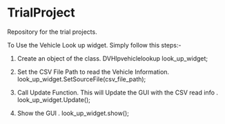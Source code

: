 # TrialProject
Repository for the trial projects.


To Use the Vehicle Look up widget.
Simply follow this steps:-
1) Create an object of the class.
   DVHlpvehiclelookup look_up_widget;
   
2) Set the CSV File Path to read the Vehicle Information.   
  look_up_widget.SetSourceFile(csv_file_path); 
  
3) Call Update Function. This will Update the GUI with the CSV read info .
   look_up_widget.Update();
   
4) Show the GUI .
   look_up_widget.show();
